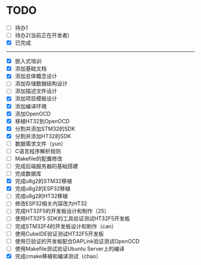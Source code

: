# TODO

- [ ] 待办1
- [ ] 待办2(当前正在开发者)
- [x] 已完成

---

- [x] 嵌入式培训
- [x] 添加基础文档
- [x] 添加总体概念设计
- [ ] 添加存储数据结构设计
- [ ] 添加描述文件设计
- [x] 添加项目模板设计
- [x] 添加编译环境
- [x] 添加OpenOCD
- [x] 移植HT32到OpenOCD
- [x] 分割并添加STM32的SDK
- [x] 分割并添加HT32的SDK
- [ ] 数据需求文件（yun）
- [ ] C语言程序解析规则
- [ ] Makefile的配置修改
- [ ] 完成后端服务器的基础搭建
- [ ] 完成数据库
- [x] 完成u8g2的STM32移植
- [x] 完成u8g2的ESP32移植
- [ ] 完成u8g2的HT32移植
- [ ] 修改ESP32相关内容改为HT32
- [ ] 完成HT32F5的开发板设计和制作（25）
- [ ] 使用HT32F5 SDK的工具验证测试HT32F5开发板
- [ ] 完成STM32F4的开发板设计和制作（can）
- [ ] 使用CubeIDE验证测试HT32F5开发板
- [ ] 使用已验证的开发板配合DAPLink验证测试OpenOCD
- [ ] 使用Makefile测试验证Ubuntu Server上的编译
- [x] 完成cmake移植和编译测试（chao）
